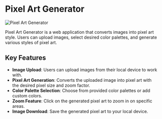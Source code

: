 # Pixel Art Generator

![Pixel Art Generator](https://your-image-url.com/banner.png)

Pixel Art Generator is a web application that converts images into pixel art style. Users can upload images, select desired color palettes, and generate various styles of pixel art.

## Key Features

- **Image Upload**: Users can upload images from their local device to work with.
- **Pixel Art Generation**: Converts the uploaded image into pixel art with the desired pixel size and zoom factor.
- **Color Palette Selection**: Choose from provided color palettes or add custom colors.
- **Zoom Feature**: Click on the generated pixel art to zoom in on specific areas.
- **Image Download**: Save the generated pixel art to your local device.
